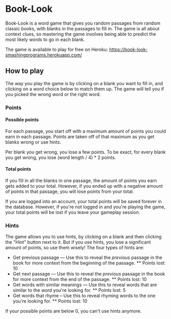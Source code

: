 # Book-Look

Book-Look is a word game that gives you random passages from random classic books, with blanks in the passages to fill in. The game is all about context clues, so mastering the game involves being able to predict the most likely words to go in each blank.

The game is available to play for free on Heroku: https://book-look-smashingprograms.herokuapp.com/

## How to play

The way you play the game is by clicking on a blank you want to fill in, and clicking on a word choice below to match them up. The game will tell you if you picked the wrong word or the right word.

### Points

#### Possible points

For each passage, you start off with a maximum amount of points you could earn in each passage. Points are taken off of that maximum as you get blanks wrong or use hints.

Per blank you get wrong, you lose a few points. To be exact, for every blank you get wrong, you lose (word length / 4) * 2 points.

#### Total points

If you fill in all the blanks in one passage, the amount of points you earn gets added to your total. However, if you ended up with a negative amount of points in that passage, you will lose points from your total.

If you are logged into an account, your total points will be saved forever in the database. However, if you're not logged in and you're playing the game, your total points will be lost if you leave your gameplay session.

### Hints

The game allows you to use hints, by clicking on a blank and then clicking the "Hint" button next to it. But if you use hints, you lose a significant amount of points, so use them wisely! The four types of hints are:

* Get previous passage — Use this to reveal the *previous* passage in the book for more context from the beginning of the passage.
** Points lost: 10
* Get next passage — Use this to reveal the *previous* passage in the book for more context from the end of the passage.
** Points lost: 10
* Get words with similar meanings — Use this to reveal words that are similar to the word you're looking for.
** Points lost: 5
* Get words that rhyme – Use this to reveal rhyming words to the one you're looking for.
** Points lost: 10

If your possible points are below 0, you can't use hints anymore.